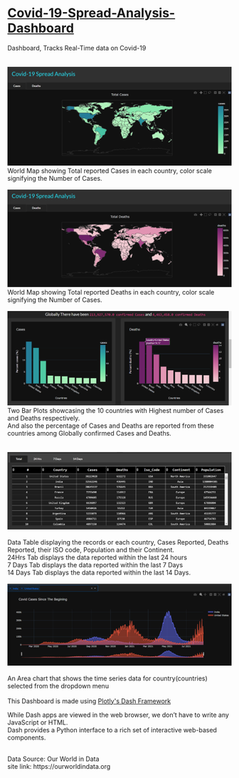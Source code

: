 # [Covid-19-Spread-Analysis-Dashboard](https://covid-board.herokuapp.com/)
Dashboard, Tracks Real-Time data on Covid-19<br><br><br>
<img src ='https://github.com/Mohan-Gupta/Covid-19-Spread-Analysis-Dashboard/blob/main/Plots/world_map_cases.png'>
World Map showing Total reported Cases in each country, color scale signifying the Number of Cases.
<br><br>
<img src = 'https://github.com/Mohan-Gupta/Covid-19-Spread-Analysis-Dashboard/blob/main/Plots/world_map_deaths.png'>
World Map showing Total reported Deaths in each country, color scale signifying the Number of Cases.
<br><br>
<img src = 'https://github.com/Mohan-Gupta/Covid-19-Spread-Analysis-Dashboard/blob/main/Plots/bar_chart.png'>
Two Bar Plots showcasing the 10 countries with Highest number of Cases and Deaths respectively.<br>
And also the percentage of Cases and Deaths are reported from these countries among Globally confirmed Cases and Deaths.<br>
<br><br>
<img src = 'https://github.com/Mohan-Gupta/Covid-19-Spread-Analysis-Dashboard/blob/main/Plots/tables.png'><br><br>
Data Table displaying the records or each country, Cases Reported, Deaths Reported, their ISO code, Population and
 their Continent.<br>
 24Hrs Tab displays the data reported within the last 24 hours<br>
 7 Days  Tab displays the data reported within the last 7 Days<br>
 14 Days Tab displays the data reported within the last 14 Days.
 <br><br>
 <img src = 'https://github.com/Mohan-Gupta/Covid-19-Spread-Analysis-Dashboard/blob/main/Plots/area_chart.png'><br><br>
 An Area chart that shows the time series data for country(countries) selected from the dropdown menu
 <br><br>
 This Dashboard is made using [Plotly's Dash Framework](https://dash.plotly.com/)<br>
 <p>While Dash apps are viewed in the web browser, we don’t have to write any JavaScript or HTML.<br>
Dash provides a Python interface to a rich set of interactive web-based components.
</p><br>
 Data Source: Our World in Data<br>
 site link: https://ourworldindata.org
